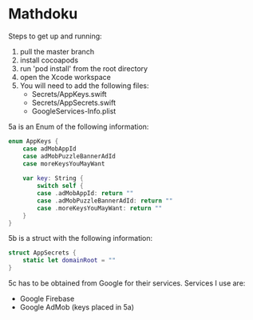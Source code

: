 # Mathdoku

Steps to get up and running: 
1) pull the master branch
2) install cocoapods
3) run 'pod install' from the root directory
4) open the Xcode workspace
5) You will need to add the following files:
   - Secrets/AppKeys.swift
   - Secrets/AppSecrets.swift
   - GoogleServices-Info.plist
  
5a is an Enum of the following information: 
```swift
enum AppKeys {
    case adMobAppId
    case adMobPuzzleBannerAdId
    case moreKeysYouMayWant
    
    var key: String {
        switch self {
        case .adMobAppId: return ""
        case .adMobPuzzleBannerAdId: return ""
        case .moreKeysYouMayWant: return ""
    }
}
```

5b is a struct with the following information:
```swift
struct AppSecrets {
    static let domainRoot = ""
}
```

5c has to be obtained from Google for their services. Services I use are:
- Google Firebase
- Google AdMob (keys placed in 5a)
